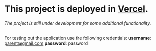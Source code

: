 # This project is deployed in [Vercel](https://child-safety.vercel.app).

###### The project is still under development for some additional functionality.
For testing out the application use the following credentials:
**username**: parent@gmail.com
**password**: password
